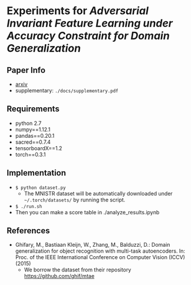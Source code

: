 # Experiments for *Adversarial Invariant Feature Learning under Accuracy Constraint for Domain Generalization*

## Paper Info
- [arxiv](https://arxiv.org/abs/1904.12543)
- supplementary: `./docs/supplementary.pdf`


## Requirements
- python 2.7
- numpy==1.12.1
- pandas==0.20.1
- sacred==0.7.4 
- tensorboardX==1.2 
- torch==0.3.1
 

## Implementation
- `$ python dataset.py`
  - The MNISTR dataset will be automatically downloaded under `~/.torch/datasets/` by running the script.
- `$ ./run.sh`
- Then you can make a score table in ./analyze_results.ipynb


## References
- Ghifary, M., Bastiaan Kleijn, W., Zhang, M., Balduzzi, D.: Domain generalization for object recognition with multi-task autoencoders. In: Proc. of the IEEE International Conference on Computer Vision (ICCV) (2015)
  - We borrow the dataset from their repository https://github.com/ghif/mtae

